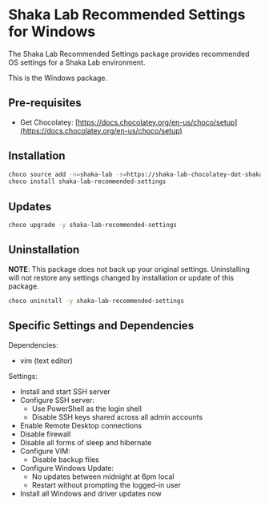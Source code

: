 # Shaka Lab Recommended Settings for Windows

The Shaka Lab Recommended Settings package provides recommended OS settings for
a Shaka Lab environment.

This is the Windows package.

## Pre-requisites

 - Get Chocolatey: [https://docs.chocolatey.org/en-us/choco/setup](https://docs.chocolatey.org/en-us/choco/setup)

## Installation

```sh
choco source add -n=shaka-lab -s=https://shaka-lab-chocolatey-dot-shaka-player-demo.appspot.com/
choco install shaka-lab-recommended-settings
```

## Updates

```sh
choco upgrade -y shaka-lab-recommended-settings
```

## Uninstallation

**NOTE**: This package does not back up your original settings.  Uninstalling
will not restore any settings changed by installation or update of this
package.

```sh
choco uninstall -y shaka-lab-recommended-settings
```

## Specific Settings and Dependencies

Dependencies:
 - vim (text editor)

Settings:
 - Install and start SSH server
 - Configure SSH server:
   - Use PowerShell as the login shell
   - Disable SSH keys shared across all admin accounts
 - Enable Remote Desktop connections
 - Disable firewall
 - Disable all forms of sleep and hibernate
 - Configure VIM:
   - Disable backup files
 - Configure Windows Update:
   - No updates between midnight at 6pm local
   - Restart without prompting the logged-in user
 - Install all Windows and driver updates now
